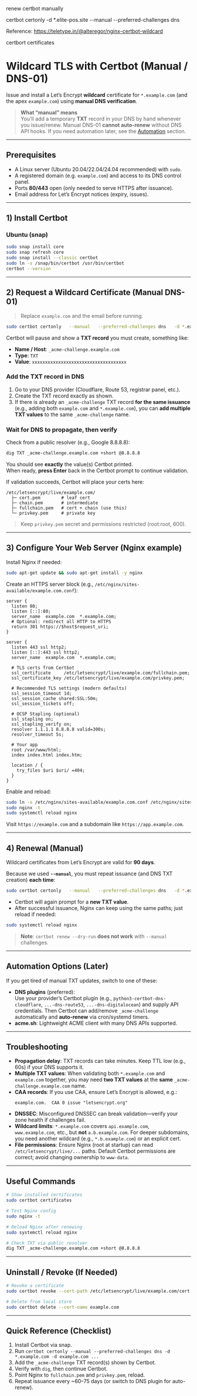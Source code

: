 renew certbot manually

certbot certonly -d *.elite-pos.site --manual --preferred-challenges dns

Reference: https://teletype.in/@alteregor/nginx-certbot-wildcard

certbort certificates



# Wildcard TLS with Certbot (Manual / DNS-01)

Issue and install a Let’s Encrypt **wildcard** certificate for `*.example.com` (and the apex `example.com`) using **manual DNS verification**.

> **What “manual” means**  
> You’ll add a temporary **TXT** record in your DNS by hand whenever you issue/renew. Manual DNS-01 **cannot auto-renew** without DNS API hooks. If you need automation later, see the [Automation](#automation-options-later) section.

---

## Prerequisites

- A Linux server (Ubuntu 20.04/22.04/24.04 recommended) with `sudo`.
- A registered domain (e.g. `example.com`) and access to its DNS control panel.
- Ports **80/443** open (only needed to serve HTTPS after issuance).
- Email address for Let’s Encrypt notices (expiry, issues).

---

## 1) Install Certbot

### Ubuntu (snap)

```bash
sudo snap install core
sudo snap refresh core
sudo snap install --classic certbot
sudo ln -s /snap/bin/certbot /usr/bin/certbot
certbot --version
```

---

## 2) Request a Wildcard Certificate (Manual DNS-01)

> Replace `example.com` and the email before running.

```bash
sudo certbot certonly   --manual   --preferred-challenges dns   -d *.example.com -d example.com   --agree-tos -m you@example.com --no-eff-email   --manual-public-ip-logging-ok
```

Certbot will pause and show a **TXT record** you must create, something like:

- **Name / Host**: `_acme-challenge.example.com`  
- **Type**: `TXT`  
- **Value**: `xxxxxxxxxxxxxxxxxxxxxxxxxxxxxxxxxxxx`

### Add the TXT record in DNS

1. Go to your DNS provider (Cloudflare, Route 53, registrar panel, etc.).
2. Create the TXT record exactly as shown.
3. If there is already an `_acme-challenge` TXT record **for the same issuance** (e.g., adding both `example.com` and `*.example.com`), you can **add multiple TXT values** to the same `_acme-challenge` name.

### Wait for DNS to propagate, then verify

Check from a public resolver (e.g., Google 8.8.8.8):

```bash
dig TXT _acme-challenge.example.com +short @8.8.8.8
```

You should see **exactly** the value(s) Certbot printed.  
When ready, **press Enter** back in the Certbot prompt to continue validation.

If validation succeeds, Certbot will place your certs here:

```
/etc/letsencrypt/live/example.com/
  ├─ cert.pem        # leaf cert
  ├─ chain.pem       # intermediate
  ├─ fullchain.pem   # cert + chain (use this)
  └─ privkey.pem     # private key
```

> Keep `privkey.pem` secret and permissions restricted (root:root, 600).

---

## 3) Configure Your Web Server (Nginx example)

Install Nginx if needed:

```bash
sudo apt-get update && sudo apt-get install -y nginx
```

Create an HTTPS server block (e.g., `/etc/nginx/sites-available/example.com.conf`):

```nginx
server {
  listen 80;
  listen [::]:80;
  server_name  example.com  *.example.com;
  # Optional: redirect all HTTP to HTTPS
  return 301 https://$host$request_uri;
}

server {
  listen 443 ssl http2;
  listen [::]:443 ssl http2;
  server_name  example.com  *.example.com;

  # TLS certs from Certbot
  ssl_certificate     /etc/letsencrypt/live/example.com/fullchain.pem;
  ssl_certificate_key /etc/letsencrypt/live/example.com/privkey.pem;

  # Recommended TLS settings (modern defaults)
  ssl_session_timeout 1d;
  ssl_session_cache shared:SSL:50m;
  ssl_session_tickets off;

  # OCSP Stapling (optional)
  ssl_stapling on;
  ssl_stapling_verify on;
  resolver 1.1.1.1 8.8.8.8 valid=300s;
  resolver_timeout 5s;

  # Your app
  root /var/www/html;
  index index.html index.htm;

  location / {
    try_files $uri $uri/ =404;
  }
}
```

Enable and reload:

```bash
sudo ln -s /etc/nginx/sites-available/example.com.conf /etc/nginx/sites-enabled/
sudo nginx -t
sudo systemctl reload nginx
```

Visit `https://example.com` and a subdomain like `https://app.example.com`.

---

## 4) Renewal (Manual)

Wildcard certificates from Let’s Encrypt are valid for **90 days**.

Because we used **`--manual`**, you must repeat issuance (and DNS TXT creation) **each time**:

```bash
sudo certbot certonly   --manual   --preferred-challenges dns   -d *.example.com -d example.com   --agree-tos -m you@example.com --no-eff-email   --manual-public-ip-logging-ok
```

- Certbot will again prompt for a **new TXT value**.  
- After successful issuance, Nginx can keep using the same paths; just reload if needed:

```bash
sudo systemctl reload nginx
```

> **Note**: `certbot renew --dry-run` **does not work** with `--manual` challenges.

---

## Automation Options (Later)

If you get tired of manual TXT updates, switch to one of these:

- **DNS plugins** (preferred):  
  Use your provider’s Certbot plugin (e.g., `python3-certbot-dns-cloudflare`, `...-dns-route53`, `...-dns-digitalocean`) and supply API credentials. Then Certbot can add/remove `_acme-challenge` automatically and **auto-renew** via cron/systemd timers.
- **acme.sh**: Lightweight ACME client with many DNS APIs supported.

---

## Troubleshooting

- **Propagation delay**: TXT records can take minutes. Keep TTL low (e.g., 60s) if your DNS supports it.
- **Multiple TXT values**: When validating both `*.example.com` and `example.com` together, you may need **two TXT values** at the **same** `_acme-challenge.example.com` name.
- **CAA records**: If you use CAA, ensure Let’s Encrypt is allowed, e.g.:
  ```
  example.com.  CAA 0 issue "letsencrypt.org"
  ```
- **DNSSEC**: Misconfigured DNSSEC can break validation—verify your zone health if challenges fail.
- **Wildcard limits**: `*.example.com` covers `api.example.com`, `www.example.com`, etc., but **not** `a.b.example.com`. For deeper subdomains, you need another wildcard (e.g., `*.b.example.com`) or an explicit cert.
- **File permissions**: Ensure Nginx (root at startup) can read `/etc/letsencrypt/live/...` paths. Default Certbot permissions are correct; avoid changing ownership to `www-data`.

---

## Useful Commands

```bash
# Show installed certificates
sudo certbot certificates

# Test Nginx config
sudo nginx -t

# Reload Nginx after renewing
sudo systemctl reload nginx

# Check TXT via public resolver
dig TXT _acme-challenge.example.com +short @8.8.8.8
```

---

## Uninstall / Revoke (If Needed)

```bash
# Revoke a certificate
sudo certbot revoke --cert-path /etc/letsencrypt/live/example.com/cert.pem

# Delete from local store
sudo certbot delete --cert-name example.com
```

---

## Quick Reference (Checklist)

1. Install Certbot via snap.  
2. Run `certbot certonly --manual --preferred-challenges dns -d *.example.com -d example.com ...`  
3. Add the `_acme-challenge` TXT record(s) shown by Certbot.  
4. Verify with `dig`, then continue Certbot.  
5. Point Nginx to `fullchain.pem` and `privkey.pem`, reload.  
6. Repeat issuance every ~60–75 days (or switch to DNS plugin for auto-renew).
